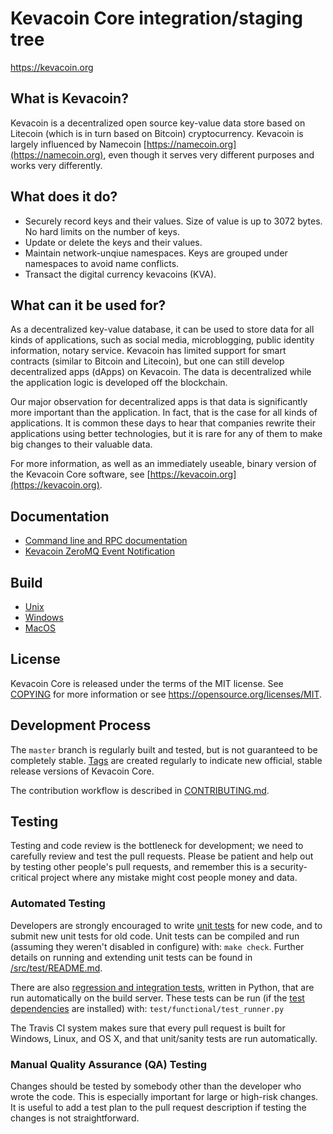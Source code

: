 Kevacoin Core integration/staging tree
=====================================

https://kevacoin.org

What is Kevacoin?
----------------

Kevacoin is a decentralized open source key-value data store based on Litecoin (which is in turn based on Bitcoin) cryptocurrency. Kevacoin is largely influenced by Namecoin [https://namecoin.org](https://namecoin.org), even though it serves very different purposes and works very differently.

What does it do?
----------------
* Securely record keys and their values. Size of value is up to 3072 bytes. No hard limits on the number of keys.
* Update or delete the keys and their values.
* Maintain network-unqiue namespaces. Keys are grouped under namespaces to avoid name conflicts.
* Transact the digital currency kevacoins (KVA).

What can it be used for?
------------------------
As a decentralized key-value database, it can be used to store data for all kinds of applications, such as social media, microblogging, public identity information, notary service. Kevacoin has limited support for smart contracts (similar to Bitcoin and Litecoin), but one can still develop decentralized apps (dApps) on Kevacoin. The data is decentralized while the application logic is developed off the blockchain.

Our major observation for decentralized apps is that data is significantly more important than the application. In fact, that is the case for all kinds of applications. It is common these days to hear that companies rewrite their applications using better technologies, but it is rare for any of them to make big changes to their valuable data.

For more information, as well as an immediately useable, binary version of
the Kevacoin Core software, see [https://kevacoin.org](https://kevacoin.org).

Documentation
--------------
* [Command line and RPC documentation](https://kevacoin.org/documentation.html)
* [Kevacoin ZeroMQ Event Notification](doc/zmq.md)


Build
-------------------

* [Unix](doc/build-unix.md)
* [Windows](doc/build-windows.md)
* [MacOS](doc/build-osx.md)

License
-------

Kevacoin Core is released under the terms of the MIT license. See [COPYING](COPYING) for more
information or see https://opensource.org/licenses/MIT.

Development Process
-------------------

The `master` branch is regularly built and tested, but is not guaranteed to be
completely stable. [Tags](https://github.com/kevacoin-project/kevacoin/tags) are created
regularly to indicate new official, stable release versions of Kevacoin Core.

The contribution workflow is described in [CONTRIBUTING.md](CONTRIBUTING.md).


Testing
-------

Testing and code review is the bottleneck for development; we need to carefully review and test the pull requests. Please be patient and help out by testing
other people's pull requests, and remember this is a security-critical project where any mistake might cost people money and data.

### Automated Testing

Developers are strongly encouraged to write [unit tests](src/test/README.md) for new code, and to
submit new unit tests for old code. Unit tests can be compiled and run
(assuming they weren't disabled in configure) with: `make check`. Further details on running
and extending unit tests can be found in [/src/test/README.md](/src/test/README.md).

There are also [regression and integration tests](/test), written
in Python, that are run automatically on the build server.
These tests can be run (if the [test dependencies](/test) are installed) with: `test/functional/test_runner.py`

The Travis CI system makes sure that every pull request is built for Windows, Linux, and OS X, and that unit/sanity tests are run automatically.

### Manual Quality Assurance (QA) Testing

Changes should be tested by somebody other than the developer who wrote the
code. This is especially important for large or high-risk changes. It is useful
to add a test plan to the pull request description if testing the changes is
not straightforward.

[gitter-image]: http://img.shields.io/badge/+%20GITTER-JOIN%20CHAT%20%E2%86%92-1DCE73.svg?style=flat-square
[gitter-url]: https://gitter.im/kevacoin-project/community

